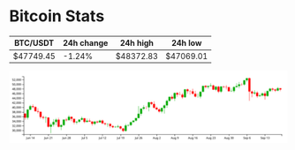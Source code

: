 # Bitcoin Stats

BTC/USDT|24h change|24h high|24h low|
|---|---|---|---|
|$47749.45|-1.24%|$48372.83|$47069.01|

<img src="./chart.svg">
